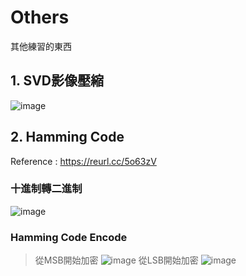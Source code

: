 # Others
其他練習的東西

## 1. SVD影像壓縮
![image](https://user-images.githubusercontent.com/83625018/117754459-f73a8c00-b24c-11eb-8751-fb059abe0e59.png)

## 2. Hamming Code
Reference : https://reurl.cc/5o63zV
### 十進制轉二進制
![image](https://user-images.githubusercontent.com/83625018/117917006-d6d90300-b31a-11eb-9733-5eecb9b663f8.png)
### Hamming Code Encode
>從MSB開始加密
![image](https://user-images.githubusercontent.com/83625018/118066710-c5066700-b3d1-11eb-8edd-da157f350513.png)
從LSB開始加密
![image](https://user-images.githubusercontent.com/83625018/118066814-f5e69c00-b3d1-11eb-921e-b6e62ba389e8.png)
